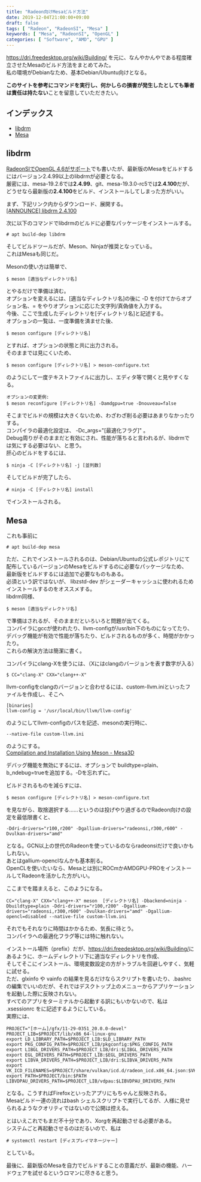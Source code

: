 ```yaml
---
title: "Radeon向けMesaビルド方法"
date: 2019-12-04T21:00:00+09:00
draft: false
tags: [ "Radeon", "RadeonSI", "Mesa" ]
keywords: [ "Mesa", "RadeonSI", "OpenGL" ]
categories: [ "Software", "AMD", "GPU" ]
---
```


<https://dri.freedesktop.org/wiki/Building/>
を元に、なんやかんやである程度確立させたMesaのビルド方法をまとめてみた。  
私の環境がDebianなため、基本Debian/Ubuntu向けとなる。  

**このサイトを参考にコマンドを実行し、何かしらの損害が発生したとしても筆者は責任は持たない**ことを留意していただきたい。  

## インデックス

 * [libdrm](#libdrm)
 * [Mesa](#mesa)

## libdrm
[RadeonSIでOpenGL 4.6がサポート](/posts/2019/11/29/radeonsi-enable-gl4_6)でも書いたが、最新版のMesaをビルドするにはバージョン2.4.99以上のlibdrmが必要となる。  
厳密には、mesa-19.2.6では**2.4.99**、git、mesa-19.3.0-rc5では**2.4.100**だが、  
どうせなら最新版の**2.4.100**をビルド、インストールしてしまった方がいい。  

まず、下記リンク内からダウンロード、展開する。  
[[ANNOUNCE] libdrm 2.4.100](https://lists.x.org/archives/xorg-announce/2019-October/003028.html)  

次に以下のコマンドでlibdrmのビルドに必要なパッケージをインストールする。  

	# apt build-dep libdrm

そしてビルドツールだが、Meson、Ninjaが推奨となっている。  
これはMesaも同じだ。  

Mesonの使い方は簡単で、

	$ meson [適当なディレクトリ名]

とやるだけで準備は済む。  
オプションを変えるには、[適当なディレクトリ名]の後に -D を付けてからオプション名、= をやりオプションに応じた文字列/真偽値を入力する。  
今後、ここで生成したディレクトリを[ディレクトリ名]と記述する。  
オプションの一覧は、一度準備を済ませた後、

	$ meson configure [ディレクトリ名]

とすれば、オプションの状態と共に出力される。  
そのままでは見にくいため、

	$ meson configure [ディレクトリ名] > meson-configure.txt

のようにして一度テキストファイルに出力し、エディタ等で開くと見やすくなる。  

	オプションの変更例:
	$ meson reconfigure [ディレクトリ名] -Damdgpu=true -Dnouveau=false

そこまでビルドの規模は大きくないため、わざわざ削る必要はあまりなかったりする。  
コンパイラの最適化設定は、 -Dc_args="[最適化フラグ]" 。  
Debug周りがそのままだと有効にされ、性能が落ちると言われるが、libdrmでは気にする必要はない、と思う。  
肝心のビルドをするには、

	$ ninja -C [ディレクトリ名] -j [並列数]

そしてビルドが完了したら、

	# ninja -C [ディレクトリ名] install

でインストールされる。  

## Mesa
これも事前に

	# apt build-dep mesa

ただ、これでインストールされるのは、Debian/Ubuntuの公式レポジトリにて配布しているバージョンのMesaをビルドするのに必要なパッケージなため、  
最新版をビルドするには追加で必要なものもある。  
必須という訳ではないが、 libzstd-dev がシェーダーキャッシュに使われるためインストールするのをオススメする。  
libdrm同様、

	$ meson [適当なディレクトリ名]

で準備はされるが、そのままだといろいろと問題が出てくる。  
コンパイラにgccが使われたり、llvm-configが/usr/bin下のものになってたり、デバッグ機能が有効で性能が落ちたり、ビルドされるものが多く、時間がかかったり。  
これらの解決方法は簡潔に書く。  

コンパイラにclang-Xを使うには、（Xにはclangのバージョンを表す数字が入る）

	$ CC="clang-X" CXX="clang++-X"

llvm-configをclangのバージョンと合わせるには、custom-llvm.iniといったファイルを作成し、そこへ

	[binaries]
	llvm-config = '/usr/local/bin/llvm/llvm-config'

のようにしてllvm-configのパスを記述、mesonの実行時に、

	--native-file custom-llvm.ini

のようにする。  
[Compilation and Installation Using Meson - Mesa3D](https://www.mesa3d.org/meson.html#advanced)  

デバッグ機能を無効にするには、オプションで buildtype=plain、b_ndebug=trueを追加する。-Dを忘れずに。  

ビルドされるものを減らすには、

	$ meson configure [ディレクトリ名] > meson-configure.txt

を見ながら、取捨選択する……というのは投げやり過ぎるのでRadeon向けの設定を最低限書くと、

	-Ddri-drivers="r100,r200" -Dgallium-drivers="radeonsi,r300,r600" -Dvulkan-drivers="amd"

となる。GCN以上の世代のRadeonを使っているのならradeonsiだけで良いかもしれない。  
あとはgallium-openclなんかも基本削る。  
OpenCLを使いたいなら、Mesaとは別にROCmかAMDGPU-PROをインストールしてRadeonを活かした方がいい。  

ここまでを踏まえると、このようになる。  

	CC="clang-X" CXX="clang++-X" meson  [ディレクトリ名] -Dbackend=ninja -Dbuildtype=plain -Ddri-drivers="r100,r200" -Dgallium-drivers="radeonsi,r300,r600" -Dvulkan-drivers="amd" -Dgallium-opencl=disabled --native-file custom-llvm.ini

それでもそれなりに時間はかかるため、気長に待とう。  
コンパイラへの最適化フラグ等には特に触れない。  

インストール場所（prefix）だが、<https://dri.freedesktop.org/wiki/Building/>にあるように、ホームディレクトリ下に適当なディレクトリを作成、  
そしてそこにインストール、環境変数設定の方がトラブルを回避しやすく、気軽に試せる。  
ただ、glxinfo や vainfo の結果を見るだけならスクリプトを書いたり、.bashrcの編集でいいのだが、それではデスクトップ上のメニューからアプリケーションを起動した際に反映されない。  
すべてのアプリをターミナルから起動する訳にもいかないので、私は .xsessionrc をに記述するようにしている。  
実際には、

	PROJECT="[ホーム]/gfx/11-29-0351_20.0.0-devel"
	PROJECT_LIB=$PROJECT/lib/x86_64-linux-gnu
	export LD_LIBRARY_PATH=$PROJECT_LIB:$LD_LIBRARY_PATH
	export PKG_CONFIG_PATH=$PROJECT_LIB/pkgconfig:$PKG_CONFIG_PATH
	export LIBGL_DRIVERS_PATH=$PROJECT_LIB/dri:$LIBGL_DRIVERS_PATH
	export EGL_DRIVERS_PATH=$PROJECT_LIB:$EGL_DRIVERS_PATH
	export LIBVA_DRIVERS_PATH=$PROJECT_LIB/dri:$LIBVA_DRIVERS_PATH
	export VK_ICD_FILENAMES=$PROJECT/share/vulkan/icd.d/radeon_icd.x86_64.json:$VK_ICD_FILENAMES
	export PATH=$PROJECT/bin:$PATH
	LIBVDPAU_DRIVERS_PATH=$PROJECT_LIB/vdpau:$LIBVDPAU_DRIVERS_PATH

となる。こうすればFirefoxといったアプリにもちゃんと反映される。  
Mesaビルド一連の流れはbash シェルスクリプトで実行してるが、人様に見せられるようなクオリティではないので公開は控える。  

とはいえこれでもまだ不十分であり、Xorgを再起動させる必要がある。  
システムごと再起動させるのはだるいので、私は

	# systemctl restart [ディスプレイマネージャー]

としている。  

最後に、最新版のMesaを自力でビルドすることの意義だが、最新の機能、ハードウェアを試せるというロマンに尽きると思う。  
